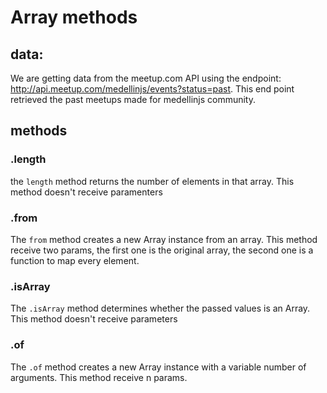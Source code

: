 # Array methods

## data:

We are getting data from the meetup.com API using the endpoint: http://api.meetup.com/medellinjs/events?status=past.
This end point retrieved the past meetups made for medellinjs community.

## methods

### .length
the `length` method returns the number of elements in that array.
This method doesn't receive paramenters

### .from
The `from` method creates a new Array instance from an array.
This method receive two params, the first one is the original array, the second one is a function to map every element.

### .isArray
The `.isArray` method determines whether the passed values is an Array.
This method doesn't receive parameters

### .of
The `.of` method creates a new Array instance with a variable number of arguments.
This method receive n params.

###
